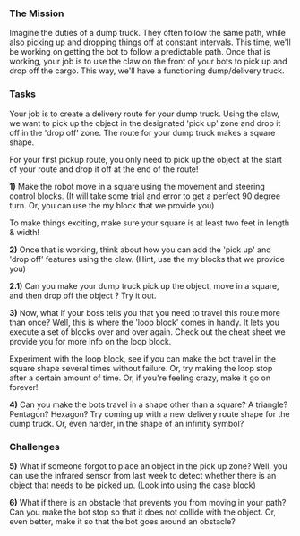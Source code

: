 ### The Mission

Imagine the duties of a dump truck.  They often follow the same path, while also picking up and dropping things off at constant intervals.  This time, we'll be working on getting the bot to follow a predictable path.  Once that is working, your job is to use the claw on the front of your bots to pick up and drop off the cargo.  This way, we'll have a functioning dump/delivery truck.

### Tasks

Your job is to create a delivery route for your dump truck. Using the claw, we want to pick up the
object in the designated 'pick up' zone and drop it off in the 'drop off' zone.  The route for your dump truck makes a square shape.

For your first pickup route, you only need to pick up the object at the start of your route and
drop it off at the end of the route!

**1)** Make the robot move in a square using the movement and steering control blocks.  (It will
take some trial and error to get a perfect 90 degree turn. Or, you can use the my block that we
provide you)

To make things exciting, make sure your square is at least two feet in length & width!

**2)** Once that is working, think about how you can add the 'pick up' and 'drop off' features
using the claw. (Hint, use the my blocks that we provide you)

**2.1)** Can you make your dump truck pick up the object, move in a square, and then drop off the
object ?  Try it out.

**3)** Now, what if your boss tells you that you need to travel this route more than once? Well,
this is where the 'loop block' comes in handy.  It lets you execute a set of blocks over and over
again.  Check out the cheat sheet we provide you for more info on the loop block.

Experiment with the loop block, see if you can make the bot travel in the square shape several times without failure.  Or, try making the loop stop after a certain amount of time.  Or, if you're feeling crazy, make it go on forever!

**4)**  Can you make the bots travel in a shape other than a square? A triangle? Pentagon? Hexagon?  Try coming up with a new delivery route shape for the dump truck.  Or, even harder, in the shape of an infinity symbol?

### Challenges

**5)** What if someone forgot to place an object in the pick up zone?  Well, you can use the infrared sensor from last week to detect whether there is an object that needs to be picked up.  (Look into using the case block)

**6)**  What if there is an obstacle that prevents you from moving in your path?  Can you make the bot stop so that it does not collide with the object.  Or, even better, make it so that the bot goes around an obstacle?
